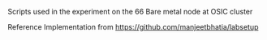 Scripts used in the experiment on the 66 Bare metal node at OSIC cluster

Reference Implementation  from https://github.com/manjeetbhatia/labsetup
